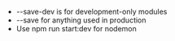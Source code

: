 * --save-dev is for development-only modules
* --save for anything used in production
* Use npm run start:dev for nodemon